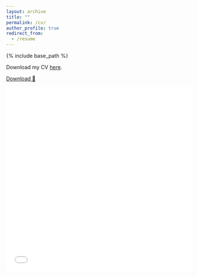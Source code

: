 ```yaml
---
layout: archive
title: ""
permalink: /cv/
author_profile: true
redirect_from:
  - /resume
---
```


{% include base_path %}

Download my CV [here](/files/CV_Nadja_vantHoff.pdf).

[Download 📄](/files/Abstract-JMP.pdf)

<iframe src="/files/CV_Nadja_vantHoff.pdf" width="100%" height="500" frameborder="no" border="0" marginwidth="0" marginheight="0"></iframe>



